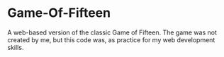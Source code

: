 Game-Of-Fifteen
===============

A web-based version of the classic Game of Fifteen. The game was not created by me, but this code was, as practice for my web development skills.
